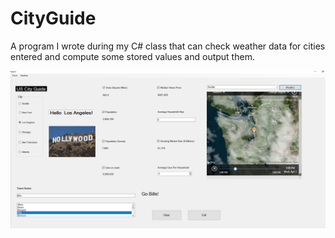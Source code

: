 # CityGuide
A program I wrote during my C# class that can check weather data for cities entered and compute some stored values and output them.

![Image description](https://github.com/Misterboogie/CityGuide/blob/master/CityGuide01.PNG)
